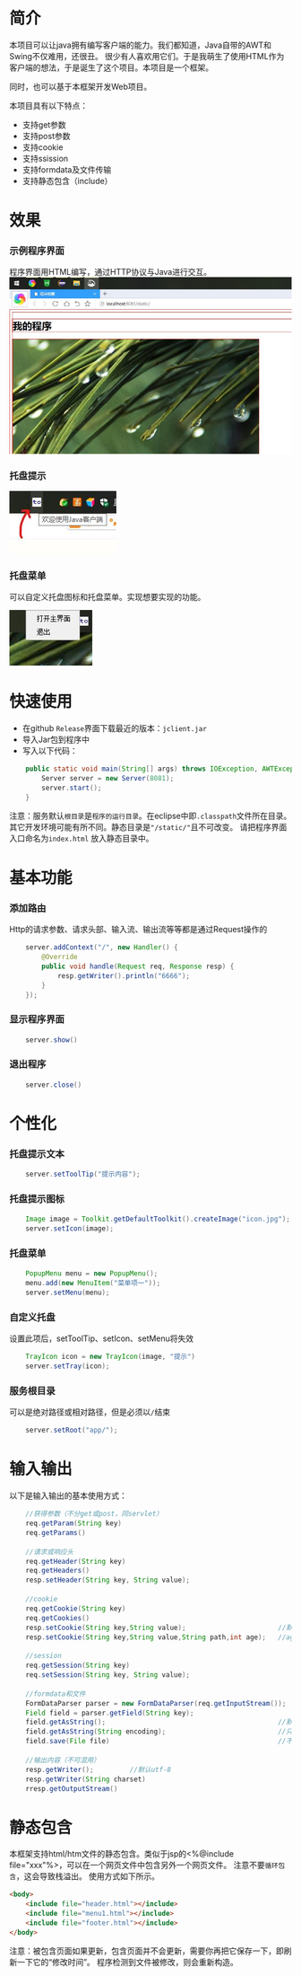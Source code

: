 # 简介
本项目可以让java拥有编写客户端的能力。我们都知道，Java自带的AWT和Swing不仅难用，还很丑。
很少有人喜欢用它们。于是我萌生了使用HTML作为客户端的想法，于是诞生了这个项目。本项目是一个框架。

同时，也可以基于本框架开发Web项目。

本项目具有以下特点：

+ 支持get参数
+ 支持post参数
+ 支持cookie
+ 支持ssission
+ 支持formdata及文件传输
+ 支持静态包含（include）

# 效果
 
 ### 示例程序界面
 程序界面用HTML编写，通过HTTP协议与Java进行交互。
![](README_files/1.jpg)

### 托盘提示
![](README_files/2.jpg)

### 托盘菜单

可以自定义托盘图标和托盘菜单。实现想要实现的功能。

![](README_files/3.jpg)

# 快速使用

+ 在github `Release`界面下载最近的版本：`jclient.jar`
+ 导入Jar包到程序中
+ 写入以下代码：

```java
	public static void main(String[] args) throws IOException, AWTException {
		Server server = new Server(8081);
		server.start();
	}
```

注意：服务默认`根目录`是`程序的运行目录`。在eclipse中即`.classpath`文件所在目录。其它开发环境可能有所不同。静态目录是`"/static/"`且不可改变。
请把程序界面入口命名为`index.html` 放入静态目录中。

# 基本功能

### 添加路由

Http的请求参数、请求头部、输入流、输出流等等都是通过Request操作的

```java
	server.addContext("/", new Handler() {
		@Override
		public void handle(Request req, Response resp) {
			resp.getWriter().println("6666");
		}
	});
```

### 显示程序界面
```java
	server.show()
```

### 退出程序
```java
	server.close()
```


# 个性化



### 托盘提示文本

```java
	server.setToolTip("提示内容");
```

### 托盘提示图标

```java
	Image image = Toolkit.getDefaultToolkit().createImage("icon.jpg");
	server.setIcon(image);
```

### 托盘菜单

```java
	PopupMenu menu = new PopupMenu();
	menu.add(new MenuItem("菜单项一"));
	server.setMenu(menu);
```

### 自定义托盘
设置此项后，setToolTip、setIcon、setMenu将失效
```java
	TrayIcon icon = new TrayIcon(image, "提示")
	server.setTray(icon);
```

### 服务根目录
可以是绝对路径或相对路径，但是必须以`/`结束
```java
	server.setRoot("app/");
```


# 输入输出

以下是输入输出的基本使用方式：
```java
	//获得参数（不分get或post，同servlet）
	req.getParam(String key)
	req.getParams()
	
	//请求或响应头
	req.getHeader(String key)
	req.getHeaders()
	resp.setHeader(String key, String value);
	
	//cookie
	req.getCookie(String key)
	req.getCookies()
	resp.setCookie(String key,String value);                       //默认为根路径，关闭浏览器失效
	resp.setCookie(String key,String value,String path,int age);   //age 为保留的毫秒数
	
	//session
	req.getSession(String key)
	req.setSession(String key, String value);
	
	//formdata和文件
	FormDataParser parser = new FormDataParser(req.getInputStream());
	Field field = parser.getField(String key);
	field.getAsString();                                           //默认为utf-8，只能调用一次
	field.getAsString(String encoding);                            //只能调用一次
	field.save(File file)                                          //不可与getAsString混用，且只能调用一次
	
	//输出内容（不可混用）
	resp.getWriter();         //默认utf-8
	resp.getWriter(String charset)
	rresp.getOutputStream()


```

# 静态包含

本框架支持html/htm文件的静态包含。类似于jsp的<%@include file="xxx"%>，可以在一个网页文件中包含另外一个网页文件。
注意不要`循环包含`，这会导致栈溢出。
使用方式如下所示。

```html
<body>
	<include file="header.html"></include>
	<include file="menu1.html"></include>
	<include file="footer.html"></include>
</body>
```


注意：被包含页面如果更新，包含页面并不会更新，需要你再把它保存一下，即刷新一下它的“修改时间”。
程序检测到文件被修改，则会重新构造。
